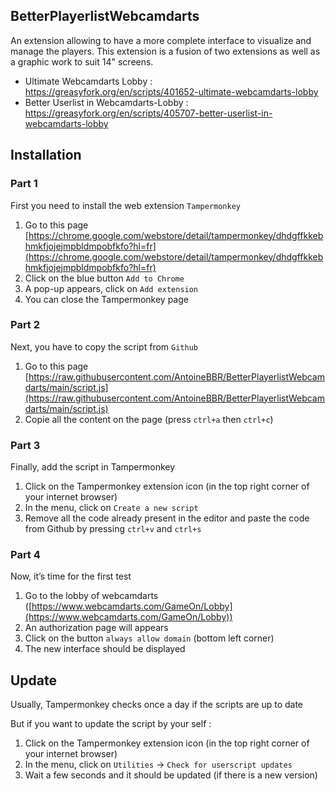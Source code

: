 ## BetterPlayerlistWebcamdarts
An extension allowing to have a more complete interface to visualize and manage the players.
This extension is a fusion of two extensions as well as a graphic work to suit 14" screens.

- Ultimate Webcamdarts Lobby : https://greasyfork.org/en/scripts/401652-ultimate-webcamdarts-lobby
- Better Userlist in Webcamdarts-Lobby : https://greasyfork.org/en/scripts/405707-better-userlist-in-webcamdarts-lobby

## Installation

### Part 1

First you need to install the web extension `Tampermonkey`

1. Go to this page
[https://chrome.google.com/webstore/detail/tampermonkey/dhdgffkkebhmkfjojejmpbldmpobfkfo?hl=fr](https://chrome.google.com/webstore/detail/tampermonkey/dhdgffkkebhmkfjojejmpbldmpobfkfo?hl=fr)
2. Click on the blue button `Add to Chrome`
3. A pop-up appears, click on `Add extension`
4. You can close the Tampermonkey page

### Part 2

Next, you have to copy the script from `Github`

1. Go to this page
[https://raw.githubusercontent.com/AntoineBBR/BetterPlayerlistWebcamdarts/main/script.js](https://raw.githubusercontent.com/AntoineBBR/BetterPlayerlistWebcamdarts/main/script.js)
2. Copie all the content on the page (press `ctrl+a` then `ctrl+c`)

### Part 3

Finally, add the script in Tampermonkey

1. Click on the Tampermonkey extension icon (in the top right corner of your internet browser)
2. In the menu, click on `Create a new script`
3. Remove all the code already present in the editor and paste the code from Github by pressing `ctrl+v` and `ctrl+s`

### Part 4

Now, it’s time for the first test

1. Go to the lobby of webcamdarts ([https://www.webcamdarts.com/GameOn/Lobby](https://www.webcamdarts.com/GameOn/Lobby))
2. An authorization page will appears
3. Click on the button `always allow domain` (bottom left corner)
4. The new interface should be displayed

## Update

Usually, Tampermonkey checks once a day if the scripts are up to date

But if you want to update the script by your self :

1. Click on the Tampermonkey extension icon (in the top right corner of your internet browser)
2. In the menu, click on `Utilities` → `Check for userscript updates`
3. Wait a few seconds and it should be updated (if there is a new version)

